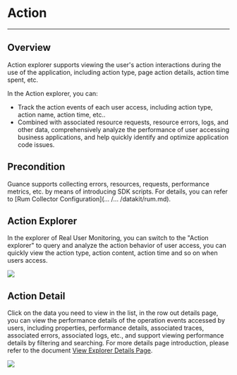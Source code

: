# Action
---

## Overview

Action explorer supports viewing the user's action interactions during the use of the application, including action type, page action details, action time spent, etc.

In the Action explorer, you can:

- Track the action events of each user access, including action type, action name, action time, etc..
- Combined with associated resource requests, resource errors, logs, and other data, comprehensively analyze the performance of user accessing business applications, and help quickly identify and optimize application code issues.

## Precondition

Guance supports collecting errors, resources, requests, performance metrics, etc. by means of introducing SDK scripts. For details, you can refer to [Rum Collector Configuration](... /... /datakit/rum.md).

## Action Explorer

In the explorer of Real User Monitoring, you can switch to the "Action explorer" to query and analyze the action behavior of user access, you can quickly view the action type, action content, action time and so on when users access.

![](../img/1.rum_action_1.png)

## Action Detail

Click on the data you need to view in the list, in the row out details page, you can view the performance details of the operation events accessed by users, including properties, performance details, associated traces, associated errors, associated logs, etc., and support viewing performance details by filtering and searching. For more details page introduction, please refer to the document [View Explorer Details Page](view.md).

![](../img/1.rum_action_2.png)

